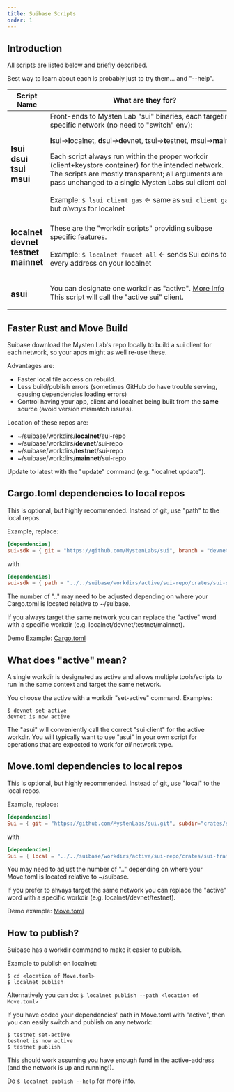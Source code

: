 ```yaml
---
title: Suibase Scripts
order: 1
---
```


## Introduction
All scripts are listed below and briefly described.

Best way to learn about each is probably just to try them... and "--help".


| **Script Name**                                       | **What are they for?**                                                                                                                                                                                                                                                                                                                                                                                                                                                                                                                                                                    |
| ----------------------------------------------------- | ----------------------------------------------------------------------------------------------------------------------------------------------------------------------------------------------------------------------------------------------------------------------------------------------------------------------------------------------------------------------------------------------------------------------------------------------------------------------------------------------------------------------------------------------------------------------------------------- |
| <h3>lsui<br>dsui<br>tsui<br>msui<br></h3>             | Front-ends to Mysten Lab "sui" binaries, each targeting a specific network (no need to "switch" env):<br><p style="text-align:center"><b>l</b>sui→<b>l</b>ocalnet,&nbsp;<b>d</b>sui→<b>d</b>evnet,&nbsp;<b>t</b>sui→<b>t</b>estnet,&nbsp;<b>m</b>sui→<b>m</b>ainnet</p>Each script always run within the proper workdir (client+keystore container) for the intended network.<br>The scripts are mostly transparent; all arguments are pass unchanged to a single Mysten Labs sui client call.<br><br>Example: `$ lsui client gas`   ← same as `sui client gas` but *always* for localnet |
| <h3>localnet<br>devnet<br>testnet<br>mainnet<br></h3> | These are the "workdir scripts" providing suibase specific features.<br><br>Example: `$ localnet faucet all`  ← sends Sui coins to every address on your localnet<br>                                                                                                                                                                                                                                                                                                                                                                                                                     |
| <h3>asui</h3>                                         | You can designate one workdir as "active". [More Info](scripts.md#what-does-active-mean)<br> This script will call the "active sui" client.                                                                                                                                                                                                                                                                                                                                                                                                                                               |

## Faster Rust and Move Build
Suibase download the Mysten Lab's repo locally to build a sui client for each network, so your apps might as well re-use these.

Advantages are:

   * Faster local file access on rebuild.
   * Less build/publish errors (sometimes GitHub do have trouble serving, causing dependencies loading errors)
   * Control having your app, client and localnet being built from the **same** source (avoid version mismatch issues).

Location of these repos are:

  - ~/suibase/workdirs/**localnet**/sui-repo
  - ~/suibase/workdirs/**devnet**/sui-repo
  - ~/suibase/workdirs/**testnet**/sui-repo
  - ~/suibase/workdirs/**mainnet**/sui-repo

Update to latest with the "update" command (e.g. "localnet update").
<br>

## Cargo.toml dependencies to local repos
This is optional, but highly recommended. Instead of git, use "path" to the local repos.

Example, replace:<br>
```toml
[dependencies]
sui-sdk = { git = "https://github.com/MystenLabs/sui", branch = "devnet" }
```
with
```toml
[dependencies]
sui-sdk = { path = "../../suibase/workdirs/active/sui-repo/crates/sui-sdk/" }
```
The number of ".." may need to be adjusted depending on where your Cargo.toml is located relative to ~/suibase.

If you always target the same network you can replace the "active" word with a specific workdir (e.g. localnet/devnet/testnet/mainnet).

Demo Example: [Cargo.toml](https://github.com/chainmovers/suibase/blob/main/rust/demo-app/Cargo.toml)

## What does "active" mean?
A single workdir is designated as active and allows multiple tools/scripts to run in the same context and target the same network.

You choose the active with a workdir "set-active" command. Examples:
```shell
$ devnet set-active
devnet is now active
```
The "asui" will conveniently call the correct "sui client" for the active workdir. You will typically want to use "asui" in your own script for operations that are expected to work for *all* network type.

## Move.toml dependencies to local repos
This is optional, but highly recommended. Instead of git, use "local" to the local repos.

Example, replace:<br>
```toml
[dependencies]
Sui = { git = "https://github.com/MystenLabs/sui.git", subdir="crates/sui-framework/packages/sui-framework/", rev = "devnet" }
```
with
```toml
[dependencies]
Sui = { local = "../../suibase/workdirs/active/sui-repo/crates/sui-framework/packages/sui-framework" }
```
You may need to adjust the number of ".." depending on where your Move.toml is located relative to ~/suibase.

If you prefer to always target the same network you can replace the "active" word with a specific workdir (e.g. localnet/devnet/testnet).

Demo example: [Move.toml](https://github.com/sui-base/suibase/blob/main/rust/demo-app/move/Move.toml)

## How to publish?
Suibase has a workdir command to make it easier to publish.

Example to publish on localnet:
```shell
$ cd <location of Move.toml>
$ localnet publish
```

Alternatively you can do:
```$ localnet publish --path <location of Move.toml>```

If you have coded your dependencies' path in Move.toml with "active", then you can easily switch and publish on any network:
```shell
$ testnet set-active
testnet is now active
$ testnet publish
```

This should work assuming you have enough fund in the active-address (and the network is up and running!).

Do `$ localnet publish --help` for more info.

